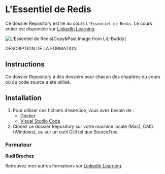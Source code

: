 # L'Essentiel de Redis

Ce dossier Repository est lié au cours `L'Essentiel de Redis`. Le cours entier est disponible sur [LinkedIn Learning][lil-course-url].

![L'Essentiel de Redis][lil-thumbnail-url][Copy&Past Image from LiL-Buddy] 

DESCRIPTION DE LA FORMATION

## Instructions

Ce dossier Repository a des dossiers pour chacun des chapitres du cours où du code source a été utilisé.

## Installation

1. Pour utiliser ces fichiers d’exercice, vous avez besoin de : 
   - [Docker](https://www.docker.com/products/docker-desktop/)
   - [Visual Studio Code](https://code.visualstudio.com/download)
2. Clonez ce dossier Repository sur votre machine locale (Mac), CMD (Windows), ou sur un outil GUI tel que SourceTree. 


### Formateur

**Rudi Bruchez** 

 Retrouvez mes autres formations sur [LinkedIn Learning](https://www.linkedin.com/learning/instructors/rudi-bruchez).

[0]: # (Replace these placeholder URLs with actual course URLs)
[lil-course-url]: https://www.linkedin.com/learning/building-a-graphql-project-with-react-js
[lil-thumbnail-url]: https://cdn.lynda.com/course/2875095/2875095-1615224395432-16x9.jpg
[lil-URL-trainer]: https://

[1]: # (End of FR-Instruction ###############################################################################################)
